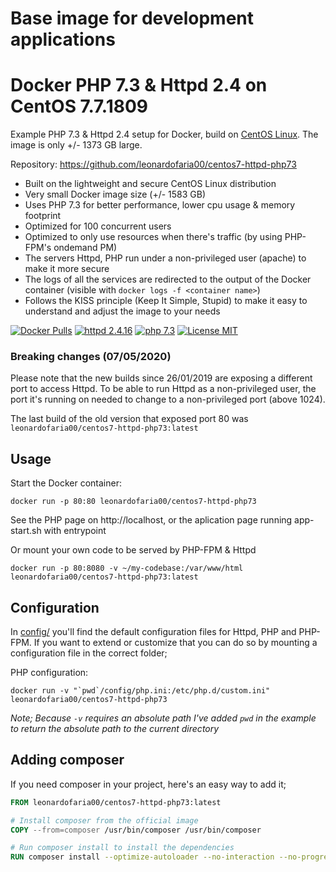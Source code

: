 # Base image for development applications
# Docker PHP 7.3 & Httpd 2.4 on CentOS 7.7.1809
Example PHP 7.3 & Httpd 2.4 setup for Docker, build on [CentOS Linux](https://www.centos.org/).
The image is only +/- 1373 GB large.

Repository: https://github.com/leonardofaria00/centos7-httpd-php73


* Built on the lightweight and secure CentOS Linux distribution
* Very small Docker image size (+/- 1583 GB)
* Uses PHP 7.3 for better performance, lower cpu usage & memory footprint
* Optimized for 100 concurrent users
* Optimized to only use resources when there's traffic (by using PHP-FPM's ondemand PM)
* The servers Httpd, PHP run under a non-privileged user (apache) to make it more secure
* The logs of all the services are redirected to the output of the Docker container (visible with `docker logs -f <container name>`)
* Follows the KISS principle (Keep It Simple, Stupid) to make it easy to understand and adjust the image to your needs


[![Docker Pulls](https://img.shields.io/docker/pulls/trafex/alpine-nginx-php7.svg)](https://hub.docker.com/r/leonardofaria00/centos7-httpd-php73)
[![httpd 2.4.16](https://img.shields.io/badge/nginx-1.16-brightgreen.svg)](https://httpd.apache.org/docs/2.4/pt-br/)
[![php 7.3](https://img.shields.io/badge/php-7.3-brightgreen.svg)](https://www.php.net/releases/7_3_0.php)
[![License MIT](https://img.shields.io/badge/license-MIT-blue.svg)](https://opensource.org/licenses/MIT)

### Breaking changes (07/05/2020)

Please note that the new builds since 26/01/2019 are exposing a different port to access Httpd.
To be able to run Httpd as a non-privileged user, the port it's running on needed
to change to a non-privileged port (above 1024).

The last build of the old version that exposed port 80 was `leonardofaria00/centos7-httpd-php73:latest`

## Usage

Start the Docker container:

    docker run -p 80:80 leonardofaria00/centos7-httpd-php73

See the PHP page on http://localhost, or the aplication page running app-start.sh with entrypoint

Or mount your own code to be served by PHP-FPM & Httpd

    docker run -p 80:8080 -v ~/my-codebase:/var/www/html leonardofaria00/centos7-httpd-php73:latest

## Configuration
In [config/](config/) you'll find the default configuration files for Httpd, PHP and PHP-FPM.
If you want to extend or customize that you can do so by mounting a configuration file in the correct folder;

PHP configuration:

    docker run -v "`pwd`/config/php.ini:/etc/php.d/custom.ini" leonardofaria00/centos7-httpd-php73

_Note; Because `-v` requires an absolute path I've added `pwd` in the example to return the absolute path to the current directory_ 


## Adding composer

If you need composer in your project, here's an easy way to add it;

```dockerfile
FROM leonardofaria00/centos7-httpd-php73:latest

# Install composer from the official image
COPY --from=composer /usr/bin/composer /usr/bin/composer

# Run composer install to install the dependencies
RUN composer install --optimize-autoloader --no-interaction --no-progress
```
